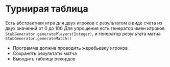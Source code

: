 # Турнирая таблица
Есть абстрактная игра для двух игроков с результатом в виде счета из двух значений от 0 до 100
Для упрощения есть генератор имен игроков `StubGenerator.generatePlayers(Integer)`, и генератор результата матча `StubGenerator.generateMatch()` 
* Программа должна проводить жеребьевку игроков
* Сохранять результаты матча
* Выводить таблицу рекордов